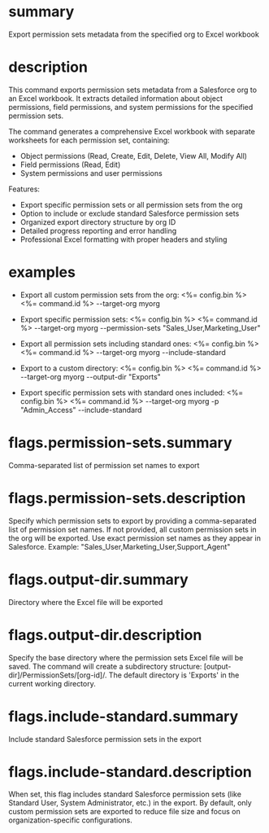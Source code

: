 # summary

Export permission sets metadata from the specified org to Excel workbook

# description

This command exports permission sets metadata from a Salesforce org to an Excel workbook. It extracts detailed information about object permissions, field permissions, and system permissions for the specified permission sets.

The command generates a comprehensive Excel workbook with separate worksheets for each permission set, containing:

- Object permissions (Read, Create, Edit, Delete, View All, Modify All)
- Field permissions (Read, Edit)
- System permissions and user permissions

Features:

- Export specific permission sets or all permission sets from the org
- Option to include or exclude standard Salesforce permission sets
- Organized export directory structure by org ID
- Detailed progress reporting and error handling
- Professional Excel formatting with proper headers and styling

# examples

- Export all custom permission sets from the org:
  <%= config.bin %> <%= command.id %> --target-org myorg

- Export specific permission sets:
  <%= config.bin %> <%= command.id %> --target-org myorg --permission-sets "Sales_User,Marketing_User"

- Export all permission sets including standard ones:
  <%= config.bin %> <%= command.id %> --target-org myorg --include-standard

- Export to a custom directory:
  <%= config.bin %> <%= command.id %> --target-org myorg --output-dir "Exports"

- Export specific permission sets with standard ones included:
  <%= config.bin %> <%= command.id %> --target-org myorg -p "Admin_Access" --include-standard

# flags.permission-sets.summary

Comma-separated list of permission set names to export

# flags.permission-sets.description

Specify which permission sets to export by providing a comma-separated list of permission set names. If not provided, all custom permission sets in the org will be exported. Use exact permission set names as they appear in Salesforce. Example: "Sales_User,Marketing_User,Support_Agent"

# flags.output-dir.summary

Directory where the Excel file will be exported

# flags.output-dir.description

Specify the base directory where the permission sets Excel file will be saved. The command will create a subdirectory structure: [output-dir]/PermissionSets/[org-id]/. The default directory is 'Exports' in the current working directory.

# flags.include-standard.summary

Include standard Salesforce permission sets in the export

# flags.include-standard.description

When set, this flag includes standard Salesforce permission sets (like Standard User, System Administrator, etc.) in the export. By default, only custom permission sets are exported to reduce file size and focus on organization-specific configurations.
